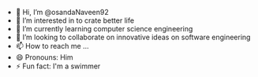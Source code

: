- 👋 Hi, I’m @osandaNaveen92
- 👀 I’m interested in to crate better life
- 🌱 I’m currently learning computer science engineering
- 💞️ I’m looking to collaborate on innovative ideas on software engineering 
- 📫 How to reach me ...
- 😄 Pronouns: Him
- ⚡ Fun fact: I'm a swimmer

<!---
osandaNaveen92/osandaNaveen92 is a ✨ special ✨ repository because its `README.md` (this file) appears on your GitHub profile.
You can click the Preview link to take a look at your changes.
--->
